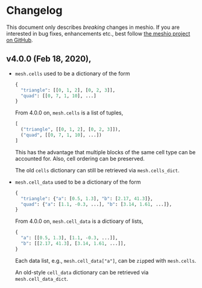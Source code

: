 # Changelog

This document only describes _breaking_ changes in meshio. If you are interested in bug
fixes, enhancements etc., best follow [the meshio project on
GitHub](https://github.com/nschloe/meshio).

## v4.0.0 (Feb 18, 2020),

- `mesh.cells` used to be a dictionary of the form
  ```python
  {
    "triangle": [[0, 1, 2], [0, 2, 3]],
    "quad": [[0, 7, 1, 10], ...]
  }
  ```
  From 4.0.0 on, `mesh.cells` is a list of tuples,
  ```python
  [
    ("triangle", [[0, 1, 2], [0, 2, 3]]),
    ("quad", [[0, 7, 1, 10], ...])
  ]
  ```
  This has the advantage that multiple blocks of the same cell type can be accounted
  for. Also, cell ordering can be preserved.

  The old `cells` dictionary can still be retrieved via `mesh.cells_dict`.

- `mesh.cell_data` used to be a dictionary of the form
  ```python
  {
    "triangle": {"a": [0.5, 1.3], "b": [2.17, 41.3]},
    "quad": {"a": [1.1, -0.3, ...], "b": [3.14, 1.61, ...]},
  }
  ```
  From 4.0.0 on, `mesh.cell_data` is a dictioary of lists,
  ```python
  {
    "a": [[0.5, 1.3], [1.1, -0.3, ...]],
    "b": [[2.17, 41.3], [3.14, 1.61, ...]],
  }
  ```
  Each data list, e.g., `mesh.cell_data["a"]`, can be `zip`ped with `mesh.cells`.

  An old-style `cell_data` dictionary can be retrieved via `mesh.cell_data_dict`.
